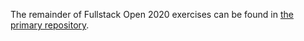 The remainder of Fullstack Open 2020 exercises can be found in [the primary repository](https://github.com/Jakub-L/full-stack-open-2020).